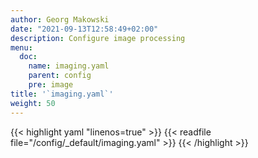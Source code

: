 ```yaml
---
author: Georg Makowski
date: "2021-09-13T12:58:49+02:00"
description: Configure image processing
menu:
  doc:
    name: imaging.yaml
    parent: config
    pre: image
title: '`imaging.yaml`'
weight: 50
---
```



{{< highlight yaml "linenos=true" >}}
{{< readfile file="/config/_default/imaging.yaml" >}}
{{< /highlight >}}
